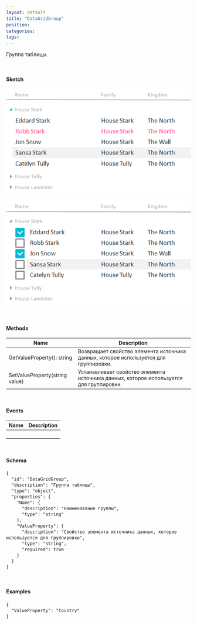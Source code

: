 ```yaml
---
layout: default
title: "DataGridGroup"
position: 
categories: 
tags: 
---
```


Группа таблицы.

   

#### Sketch

![](DataGrid_SingleSelect_Group.png)   ![](DataGrid_MultiSelect_Group.png)

   

#### Methods

|Name|Description|
|----|-----------|
|GetValueProperty(): string|Возвращает свойство элемента источника данных, которое используется для группировки.|
|SetValueProperty(string value)|Устанавливает свойство элемента источника данных, которое используется для группировки.|

   

#### Events

|Name|Description|
|----|-----------|
| | |

   

#### Schema

```
{
  "id": "DataGridGroup",
  "description": "Группа таблицы",
  "type": "object",
  "properties": {
    "Name": {
      "description": "Наименование группы",
      "type": "string"
    },
    "ValueProperty": {
      "description": "Свойство элемента источника данных, которое используется для группировки",
      "type": "string",
      "required": true
    }
  }
}
```

   

#### Examples

```
{
  "ValueProperty": "Country"
}
```

 

 


